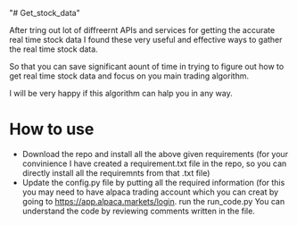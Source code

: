 "# Get_stock_data" 

After tring out lot of diffreernt APIs and services for getting the accurate real time stock data I found these very useful and effective ways to gather the real time stock data.

So that you can save significant aount of time in trying to figure out how to get real time stock data and focus on you main trading algorithm.

I will be very happy if this algorithm can halp you in any way.

# How to use

* Download the repo and install all the above given requirements (for your convinience I have created a requirement.txt file in the repo, so you can directly install all the requiremnts from that .txt file)
* Update the config.py file by putting all the required information (for this you may need to have alpaca trading account which you can creat by going to https://app.alpaca.markets/login.
run the run_code.py You can understand the code by reviewing comments written in the file.

